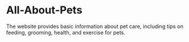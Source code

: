 # All-About-Pets
The website provides basic information about pet care, including tips on feeding, grooming, health, and exercise for pets.
